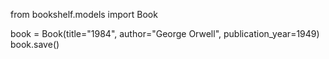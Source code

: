from bookshelf.models import Book

book = Book(title="1984", author="George Orwell", publication_year=1949)
book.save()

